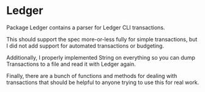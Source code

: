 
# Ledger

Package Ledger contains a parser for Ledger CLI transactions.

This should support the spec more-or-less fully for simple transactions,
but I did not add support for automated transactions or budgeting.

Additionally, I properly implemented String on everything so you can dump
Transactions to a file and read it with Ledger again.

Finally, there are a bunch of functions and methods for dealing with
transactions that should be helpful to anyone trying to use this for
real work.
